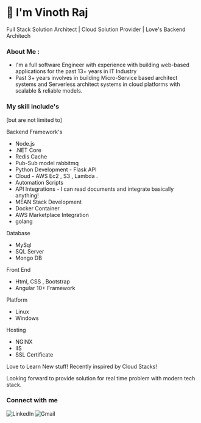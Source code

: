 
<h1 align="left">👋 I'm Vinoth Raj </h1>
<p> Full Stack Solution Architect  | Cloud Solution Provider | Love's Backend Architech </p>

### About Me :

- I'm a full software Engineer with experience with building web-based applications for the past 13+ years in IT Industry 
- Past 3+ years involves in building Micro-Service based architect systems and Serverless architect systems in cloud platforms with scalable & reliable models.

### My skill include's
[but are not limited to]

Backend Framework's

* Node.js  
* .NET Core  
* Redis Cache 
* Pub-Sub model rabbitmq
* Python Development - Flask API
* Cloud - AWS Ec2 , S3 , Lambda .
* Automation Scripts
* API Integrations - I can read documents and integrate basically anything!
* MEAN Stack Development
* Docker Container
* AWS Marketplace Integration
* golang 

Database

* MySql
* SQL Server
* Mongo DB

Front End

* Html, CSS , Bootstrap
* Angular 10+ Framework

Platform

- Linux
- Windows

Hosting 

- NGINX
- IIS
- SSL Certificate

Love to Learn New stuff! Recently inspired by Cloud Stacks!

Looking forward to provide solution for real time problem with modern tech stack.

### Connect with me 
[<img align="left" alt="LinkedIn" src="https://img.shields.io/badge/LinkedIn-0077B5?style=for-the-badge&logo=linkedin&logoColor=white" />]( https://www.linkedin.com/in/vinothrajs)

[<img align="left" alt="Gmail" src="https://img.shields.io/badge/Gmail-D14836?style=for-the-badge&logo=gmail&logoColor=white" />]( mailto:vinothrajs88@gmail.com)


